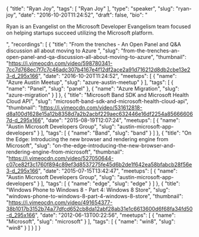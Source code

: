 {
  "title": "Ryan Joy",
  "tags": [
    "Ryan Joy"
  ],
  "type": "speaker",
  "slug": "ryan-joy",
  "date": "2016-10-20T11:24:52",
  "draft": false,
  "bio": "<p>Ryan is an Evangelist on the Microsoft Developer Evangelism team focused on helping startups succeed utilizing the Microsoft platform. </p>",
  "recordings": [
    {
      "title": "From the trenches - An Open Panel and Q&A discussion all about moving to Azure ",
      "slug": "from-the-trenches-an-open-panel-and-qa-discussion-all-about-moving-to-azure",
      "thumbnail": "https://i.vimeocdn.com/video/598780341-7cc7d768ec7f7c7c46adc307b4167e4f12df2ace2a91d716212d8db2cbe13e23-d_295x166",
      "date": "2016-10-20T11:24:52",
      "meetups": [
        {
          "name": "Azure Austin Meetup",
          "slug": "azure-austin-meetup"
        }
      ],
      "tags": [
        {
          "name": "Panel",
          "slug": "panel"
        },
        {
          "name": "Azure Migration",
          "slug": "azure-migration"
        }
      ]
    },
    {
      "title": "Microsoft Band SDK and Microsoft Health Cloud API",
      "slug": "microsoft-band-sdk-and-microsoft-health-cloud-api",
      "thumbnail": "https://i.vimeocdn.com/video/531612818-d8a100d1628e15a12b8358d7a2b2acbf229aec632446e16df2254a856666067d-d_295x166",
      "date": "2015-08-19T12:07:24",
      "meetups": [
        {
          "name": "Austin Microsoft Developers Group",
          "slug": "austin-microsoft-app-developers"
        }
      ],
      "tags": [
        {
          "name": "Band",
          "slug": "band"
        }
      ]
    },
    {
      "title": "On the Edge: Introducing the new browser and rendering engine from Microsoft",
      "slug": "on-the-edge-introducing-the-new-browser-and-rendering-engine-from-microsoft",
      "thumbnail": "https://i.vimeocdn.com/video/527050644-c07ce82f3c1760f894c89ef3d8537275fe45d6b2de1f642ea58bfabcb28f56e3-d_295x166",
      "date": "2015-07-15T13:42:47",
      "meetups": [
        {
          "name": "Austin Microsoft Developers Group",
          "slug": "austin-microsoft-app-developers"
        }
      ],
      "tags": [
        {
          "name": "edge",
          "slug": "edge"
        }
      ]
    },
    {
      "title": "Windows Phone to Windows 8 - Part 4: Windows 8 Store",
      "slug": "windows-phone-to-windows-8-part-4-windows-8-store",
      "thumbnail": "https://i.vimeocdn.com/video/491654377-38b1017b3152b74a77dfcd652cb8da12abf28ab31e1c6613600d6f68fa34fd50-d_295x166",
      "date": "2012-06-13T00:22:56",
      "meetups": [
        {
          "name": "Microsoft",
          "slug": "microsoft"
        }
      ],
      "tags": [
        {
          "name": "win8",
          "slug": "win8"
        }
      ]
    }
  ]
}